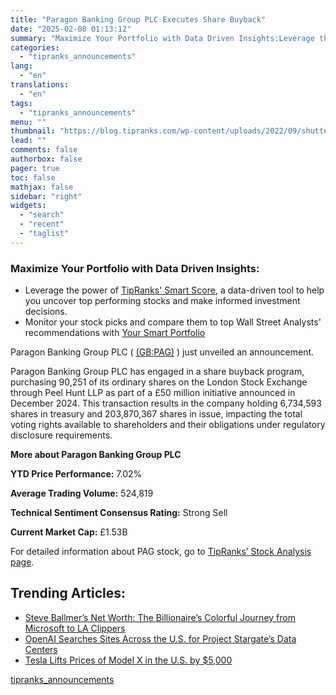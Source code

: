 ```yaml
---
title: "Paragon Banking Group PLC Executes Share Buyback"
date: "2025-02-08 01:13:12"
summary: "Maximize Your Portfolio with Data Driven Insights:Leverage the power of TipRanks' Smart Score, a data-driven tool to help you uncover top performing stocks and make informed investment decisions. Monitor your stock picks and compare them to top Wall Street Analysts' recommendations with Your Smart PortfolioParagon Banking Group PLC ( (GB:PAG)..."
categories:
  - "tipranks_announcements"
lang:
  - "en"
translations:
  - "en"
tags:
  - "tipranks_announcements"
menu: ""
thumbnail: "https://blog.tipranks.com/wp-content/uploads/2022/09/shutterstock_2088641584-750x406.jpg"
lead: ""
comments: false
authorbox: false
pager: true
toc: false
mathjax: false
sidebar: "right"
widgets:
  - "search"
  - "recent"
  - "taglist"
---
```


### Maximize Your Portfolio with Data Driven Insights:

* Leverage the power of [TipRanks' Smart Score](https://www.tipranks.com/screener/top-smart-score-stocks), a data-driven tool to help you uncover top performing stocks and make informed investment decisions.
* Monitor your stock picks and compare them to top Wall Street Analysts' recommendations with  [Your Smart Portfolio](https://www.tipranks.com/smart-portfolio/holdings)

Paragon Banking Group PLC ( [(GB:PAG)](https://www.tipranks.com/stocks/gb:pag) ) just unveiled an announcement.

Paragon Banking Group PLC has engaged in a share buyback program, purchasing 90,251 of its ordinary shares on the London Stock Exchange through Peel Hunt LLP as part of a £50 million initiative announced in December 2024. This transaction results in the company holding 6,734,593 shares in treasury and 203,870,367 shares in issue, impacting the total voting rights available to shareholders and their obligations under regulatory disclosure requirements.

**More about Paragon Banking Group PLC**

**YTD Price Performance:** 7.02%

**Average Trading Volume:** 524,819

**Technical Sentiment Consensus Rating:** Strong Sell

**Current Market Cap:** £1.53B

For detailed information about PAG stock, go to [TipRanks’ Stock Analysis page](https://www.tipranks.com/stocks/gb:pag/stock-analysis).

Trending Articles:
------------------

* [Steve Ballmer’s Net Worth: The Billionaire’s Colorful Journey from Microsoft to LA Clippers](https://www.tipranks.com/news/steve-ballmers-net-worth-the-billionaires-colorful-journey-from-microsoft-to-la-clippers)
* [OpenAI Searches Sites Across the U.S. for Project Stargate’s Data Centers](https://www.tipranks.com/news/openai-searches-sites-across-the-u-s-for-project-stargates-data-centers)
* [Tesla Lifts Prices of Model X in the U.S. by $5,000](https://www.tipranks.com/news/tesla-lifts-prices-of-model-x-in-the-u-s-by-5000)

[tipranks_announcements](https://www.tipranks.com/news/company-announcements/paragon-banking-group-plc-executes-share-buyback-5)
